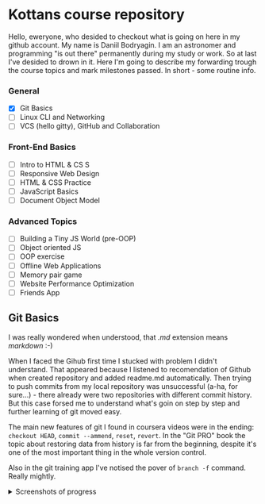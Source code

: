 # Kottans course repository

Hello, eweryone, who desided to checkout what is going on here in my github account. My name is Daniil Bodryagin. I am an astronomer and programming "is out there" permanently during my study or work. So at last I've desided to drown in it. Here I'm going to describe my forwarding trough the course topics and mark milestones passed. In short - some routine info.

### General

- [x] Git Basics
- [ ] Linux CLI and Networking
- [ ] VCS (hello gitty), GitHub and Collaboration

### Front-End Basics

- [ ] Intro to HTML & CS S
- [ ] Responsive Web Design
- [ ] HTML & CSS Practice
- [ ] JavaScript Basics
- [ ] Document Object Model

### Advanced Topics

- [ ] Building a Tiny JS World (pre-OOP)
- [ ] Object oriented JS
- [ ] OOP exercise
- [ ] Offline Web Applications
- [ ] Memory pair game
- [ ] Website Performance Optimization
- [ ] Friends App

## Git Basics

I was really wondered when understood, that *.md* extension means *markdown* :-)

When I faced the Gihub first time I stucked with problem I didn't understand. That appeared because I listened to recomendation of Github when created repository and added readme.md automatically. Then trying to push commits from my local repository was unsuccessful (a-ha, for sure...) - there already were two repositories with different commit history.
But this case forsed me to understand what's goin on step by step and further learning of git moved easy.

The main new features of git I found in coursera videos were in the ending: `checkout HEAD`, `commit --ammend`, `reset`, `revert`. In the "Git PRO" book the topic about restoring data from history is far from the beginning, despite it's one of the most important thing in the whole version control.

Also in the git training app I've notised the pover of `branch -f` command. Really mightly.

<details>
<summary>Screenshots of progress</summary>

![Coursera's Introduction to Git and GitHub - First week](https://github.com/daniil-bodryagin/kottans-frontend/blob/main/task_git/1.jpg)

![Coursera's Introduction to Git and GitHub - Second week](https://github.com/daniil-bodryagin/kottans-frontend/blob/main/task_git/2.jpg)

![Learn git branching app - Main tasks](https://github.com/daniil-bodryagin/kottans-frontend/blob/main/task_git/3.jpg)

![Learn git branching app - Remote tasks](https://github.com/daniil-bodryagin/kottans-frontend/blob/main/task_git/4.jpg)

</details>
